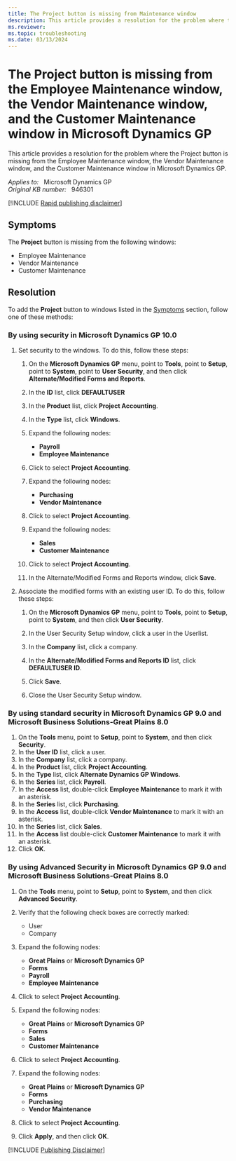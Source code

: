 ```yaml
---
title: The Project button is missing from Maintenance window
description: This article provides a resolution for the problem where the Project button is missing from the Employee Maintenance window, the Vendor Maintenance window, and the Customer Maintenance window in Microsoft Dynamics GP.
ms.reviewer: 
ms.topic: troubleshooting
ms.date: 03/13/2024
---
```

# The Project button is missing from the Employee Maintenance window, the Vendor Maintenance window, and the Customer Maintenance window in Microsoft Dynamics GP

This article provides a resolution for the problem where the Project button is missing from the Employee Maintenance window, the Vendor Maintenance window, and the Customer Maintenance window in Microsoft Dynamics GP.

_Applies to:_ &nbsp; Microsoft Dynamics GP  
_Original KB number:_ &nbsp; 946301  

[!INCLUDE [Rapid publishing disclaimer](../../includes/rapid-publishing-disclaimer.md)]

## Symptoms

The **Project** button is missing from the following windows:

- Employee Maintenance
- Vendor Maintenance
- Customer Maintenance

## Resolution

To add the **Project** button to windows listed in the [Symptoms](#symptoms) section, follow one of these methods:

### By using security in Microsoft Dynamics GP 10.0

1. Set security to the windows. To do this, follow these steps:

    1. On the **Microsoft Dynamics GP** menu, point to **Tools**, point to **Setup**, point to **System**, point to **User Security**, and then click **Alternate/Modified Forms and Reports**.
    2. In the **ID** list, click **DEFAULTUSER**  
    3. In the **Product** list, click **Project Accounting**.
    4. In the **Type** list, click **Windows**.
    5. Expand the following nodes:

       - **Payroll**  
       - **Employee Maintenance**  

    6. Click to select **Project Accounting**.

    7. Expand the following nodes:

       - **Purchasing**  
       - **Vendor Maintenance**  

    8. Click to select **Project Accounting**.
    9. Expand the following nodes:

       - **Sales**  
       - **Customer Maintenance**  

    10. Click to select **Project Accounting**.
    11. In the Alternate/Modified Forms and Reports window, click **Save**.

2. Associate the modified forms with an existing user ID. To do this, follow these steps:

    1. On the **Microsoft Dynamics GP** menu, point to **Tools**, point to **Setup**, point to **System**, and then click **User Security**.

    2. In the User Security Setup window, click a user in the Userlist.

    3. In the **Company** list, click a company.

    4. In the **Alternate/Modified Forms and Reports ID** list, click **DEFAULTUSER ID**.

    5. Click **Save**.

    6. Close the User Security Setup window.

### By using standard security in Microsoft Dynamics GP 9.0 and Microsoft Business Solutions-Great Plains 8.0

1. On the **Tools** menu, point to **Setup**, point to **System**, and then click **Security**.
2. In the **User ID** list, click a user.
3. In the **Company** list, click a company.
4. In the **Product** list, click **Project Accounting**.
5. In the **Type** list, click **Alternate Dynamics GP Windows**.
6. In the **Series** list, click **Payroll**.
7. In the **Access** list, double-click **Employee Maintenance** to mark it with an asterisk.
8. In the **Series** list, click **Purchasing**.
9. In the **Access** list, double-click **Vendor Maintenance** to mark it with an asterisk.
10. In the **Series** list, click **Sales**.
11. In the **Access** list double-click **Customer Maintenance** to mark it with an asterisk.
12. Click **OK**.

### By using Advanced Security in Microsoft Dynamics GP 9.0 and Microsoft Business Solutions-Great Plains 8.0

1. On the **Tools** menu, point to **Setup**, point to **System**, and then click **Advanced Security**.

2. Verify that the following check boxes are correctly marked:

   - User
   - Company

3. Expand the following nodes:

   - **Great Plains** or **Microsoft Dynamics GP**  
   - **Forms**  
   - **Payroll**  
   - **Employee Maintenance**  

4. Click to select **Project Accounting**.

5. Expand the following nodes:

     - **Great Plains** or **Microsoft Dynamics GP**  
     - **Forms**  
     - **Sales**  
     - **Customer Maintenance**  

6. Click to select **Project Accounting**.

7. Expand the following nodes:

    - **Great Plains** or **Microsoft Dynamics GP**  
    - **Forms**  
    - **Purchasing**  
    - **Vendor Maintenance**  

8. Click to select **Project Accounting**.
9. Click **Apply**, and then click **OK**.

[!INCLUDE [Publishing Disclaimer](../../includes/publishing-disclaimer.md)]
